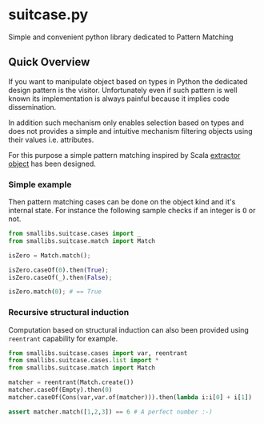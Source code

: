 suitcase.py
===========

Simple and convenient python library dedicated to Pattern Matching 

Quick Overview
--------------

If you  want  to  manipulate object  based  on  types  in Python   the
dedicated design  pattern is the visitor.   Unfortunately even if such
pattern is well known its implementation is  always painful because it
implies code dissemination.

In  addition such mechanism only enables  selection based on types and
does not provides  a simple and  intuitive mechanism filtering objects
using their values i.e. attributes.

For  this   purpose   a simple  pattern    matching  inspired by Scala
[extractor  object](http://www.scala-lang.org/node/112)   has     been
designed.

### Simple example

Then pattern  matching cases can be done  on the object  kind and it's
internal state. For instance the following sample checks if an integer
is <tt>O</tt> or not.

``` python
from smallibs.suitcase.cases import _
from smallibs.suitcase.match import Match

isZero = Match.match();

isZero.caseOf(0).then(True);
isZero.caseOf(_).then(False);

isZero.match(0); # == True
```

### Recursive structural induction

Computation based on structural induction can also been provided using
`reentrant` capability for example.

``` python
from smallibs.suitcase.cases import var, reentrant
from smallibs.suitcase.cases.list import *
from smallibs.suitcase.match import Match

matcher = reentrant(Match.create())
matcher.caseOf(Empty).then(0)
matcher.caseOf(Cons(var,var.of(matcher))).then(lambda i:i[0] + i[1])

assert matcher.match([1,2,3]) == 6 # A perfect number :-)
``` 